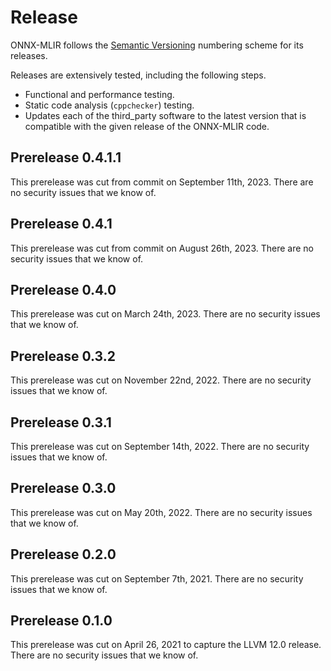 <!--- SPDX-License-Identifier: Apache-2.0 -->

# Release

ONNX-MLIR follows the [Semantic Versioning](https://semver.org) numbering scheme for its releases.

Releases are extensively tested, including the following steps.
* Functional and performance testing.
* Static code analysis (`cppchecker`) testing.
* Updates each of the third_party software to the latest version that is compatible with the given release of the ONNX-MLIR code.

## Prerelease 0.4.1.1

This prerelease was cut from commit on September 11th, 2023.
There are no security issues that we know of.

## Prerelease 0.4.1

This prerelease was cut from commit on August 26th, 2023.
There are no security issues that we know of.

## Prerelease 0.4.0

This prerelease was cut on March 24th, 2023.
There are no security issues that we know of.

## Prerelease 0.3.2

This prerelease was cut on November 22nd, 2022.
There are no security issues that we know of.

## Prerelease 0.3.1

This prerelease was cut on September 14th, 2022.
There are no security issues that we know of.

## Prerelease 0.3.0

This prerelease was cut on May 20th, 2022.
There are no security issues that we know of.

## Prerelease 0.2.0

This prerelease was cut on September 7th, 2021.
There are no security issues that we know of.

## Prerelease 0.1.0

This prerelease was cut on April 26, 2021 to capture the LLVM 12.0 release.
There are no security issues that we know of.
